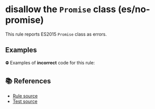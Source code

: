 # disallow the `Promise` class (es/no-promise)

This rule reports ES2015 `Promise` class as errors.

## Examples

⛔ Examples of **incorrect** code for this rule:

<eslint-playground type="bad" code="/*eslint es/no-promise: error */
let p = new Promise()
" />

## 📚 References

- [Rule source](https://github.com/mysticatea/eslint-plugin-es/blob/v1.2.0/lib/rules/no-promise.js)
- [Test source](https://github.com/mysticatea/eslint-plugin-es/blob/v1.2.0/tests/lib/rules/no-promise.js)
